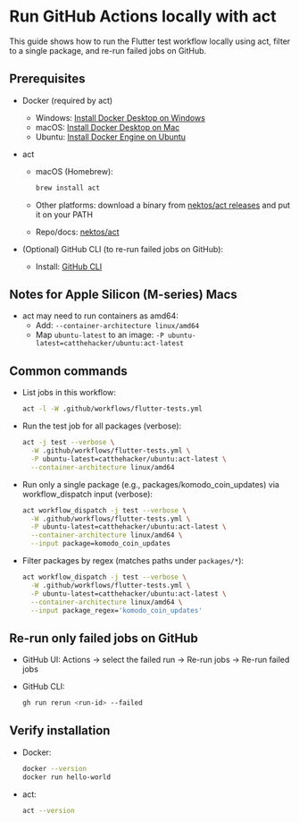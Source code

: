# Run GitHub Actions locally with act

This guide shows how to run the Flutter test workflow locally using act, filter to a single package, and re-run failed jobs on GitHub.

## Prerequisites

- Docker (required by act)
  - Windows: [Install Docker Desktop on Windows](https://docs.docker.com/desktop/install/windows-install/)
  - macOS: [Install Docker Desktop on Mac](https://docs.docker.com/desktop/install/mac-install/)
  - Ubuntu: [Install Docker Engine on Ubuntu](https://docs.docker.com/engine/install/ubuntu/)

- act
  - macOS (Homebrew):

    ```bash
    brew install act
    ```

  - Other platforms: download a binary from [nektos/act releases](https://github.com/nektos/act/releases) and put it on your PATH
  - Repo/docs: [nektos/act](https://github.com/nektos/act)

- (Optional) GitHub CLI (to re-run failed jobs on GitHub):
  - Install: [GitHub CLI](https://cli.github.com/)

## Notes for Apple Silicon (M-series) Macs

- act may need to run containers as amd64:
  - Add: `--container-architecture linux/amd64`
  - Map `ubuntu-latest` to an image: `-P ubuntu-latest=catthehacker/ubuntu:act-latest`

## Common commands

- List jobs in this workflow:

  ```bash
  act -l -W .github/workflows/flutter-tests.yml
  ```

- Run the test job for all packages (verbose):

  ```bash
  act -j test --verbose \
    -W .github/workflows/flutter-tests.yml \
    -P ubuntu-latest=catthehacker/ubuntu:act-latest \
    --container-architecture linux/amd64
  ```

- Run only a single package (e.g., packages/komodo_coin_updates) via workflow_dispatch input (verbose):

  ```bash
  act workflow_dispatch -j test --verbose \
    -W .github/workflows/flutter-tests.yml \
    -P ubuntu-latest=catthehacker/ubuntu:act-latest \
    --container-architecture linux/amd64 \
    --input package=komodo_coin_updates
  ```

- Filter packages by regex (matches paths under `packages/*`):

  ```bash
  act workflow_dispatch -j test --verbose \
    -W .github/workflows/flutter-tests.yml \
    -P ubuntu-latest=catthehacker/ubuntu:act-latest \
    --container-architecture linux/amd64 \
    --input package_regex='komodo_coin_updates'
  ```

## Re-run only failed jobs on GitHub

- GitHub UI: Actions → select the failed run → Re-run jobs → Re-run failed jobs
- GitHub CLI:

  ```bash
  gh run rerun <run-id> --failed
  ```

## Verify installation

- Docker:

  ```bash
  docker --version
  docker run hello-world
  ```

- act:

  ```bash
  act --version
  ```
